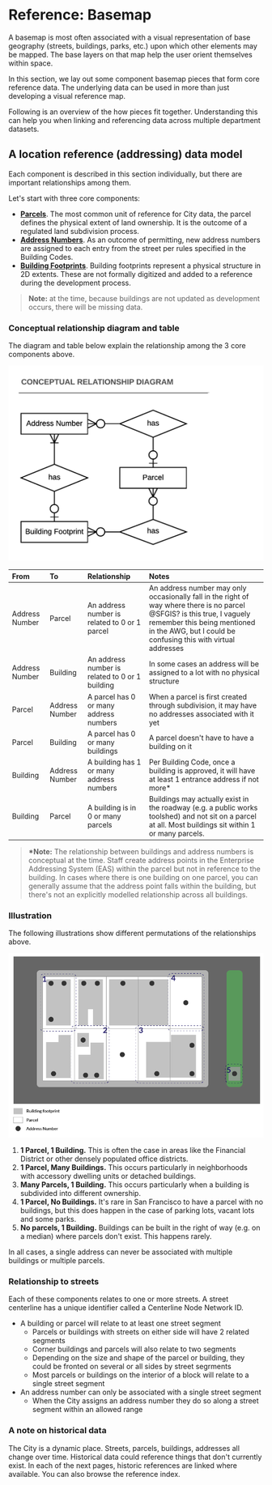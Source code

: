 # Reference: Basemap

A basemap is most often associated with a visual representation of base geography (streets, buildings, parks, etc.) upon which other elements may be mapped. The base layers on that map help the user orient themselves within space.

In this section, we lay out some component basemap pieces that form core reference data. The underlying data can be used in more than just developing a visual reference map.

Following is an overview of the how pieces fit together. Understanding this can help you when linking and referencing data across multiple department datasets.

## A location reference (addressing) data model

Each component is described in this section individually, but there are important relationships among them.

Let's start with three core components:

* [**Parcels**](/basemap/parcels.md). The most common unit of reference for City data, the parcel defines the physical extent of land ownership. It is the outcome of a regulated land subdivision process.
* [**Address Numbers**](/basemap/address-numbers.md). As an outcome of permitting, new address numbers are assigned to each entry from the street per rules specified in the Building Codes.
* [**Building Footprints**](/basemap/building-footprints.md). Building footprints represent a physical structure in 2D extents. These are not formally digitized and added to a reference during the development process.

> **Note:** at the time, because buildings are not updated as development occurs, there will be missing data.


### Conceptual relationship diagram and table

The diagram and table below explain the relationship among the 3 core components above.

![](/assets/address_components.png)

| From | To | Relationship | Notes |
| :--- | :--- | :--- | :--- |
| Address Number | Parcel | An address number is related to 0 or 1 parcel | An address number may only occasionally fall in the right of way where there is no parcel @SFGIS? is this true, I vaguely remember this being mentioned in the AWG, but I could be confusing this with virtual addresses |
| Address Number | Building | An address number is related to 0 or 1 building | In some cases an address will be assigned to a lot with no physical structure |
| Parcel | Address Number | A parcel has 0 or many address numbers | When a parcel is first created through subdivision, it may have no addresses associated with it yet |
| Parcel | Building | A parcel has 0 or many buildings | A parcel doesn't have to have a building on it |
| Building | Address Number | A building has 1 or many address numbers | Per Building Code, once a building is approved, it will have at least 1 entrance address if not more* |
| Building | Parcel | A building is in 0 or many parcels | Buildings may actually exist in the roadway (e.g. a public works toolshed) and not sit on a parcel at all. Most buildings sit within 1 or many parcels. |

> **\*Note:** The relationship between buildings and address numbers is conceptual at the time. Staff create address points in the Enterprise Addressing System (EAS) within the parcel but not in reference to the building. In cases where there is one building on one parcel, you can generally assume that the address point falls within the building, but there's not an explicitly modelled relationship across all buildings.

### Illustration

The following illustrations show different permutations of the relationships above.

![](/assets/address_components_illustration.png)

1. **1 Parcel, 1 Building.** This is often the case in areas like the Financial District or other densely populated office districts.
2. **1 Parcel, Many Buildings.** This occurs particularly in neighborhoods with accessory dwelling units or detached buildings.
3. **Many Parcels, 1 Building.** This occurs particularly when a building is subdivided into different ownership.
4. **1 Parcel, No Buildings.** It's rare in San Francisco to have a parcel with no buildings, but this does happen in the case of parking lots, vacant lots and some parks.
5. **No parcels, 1 Building.** Buildings can be built in the right of way (e.g. on a median) where parcels don't exist. This happens rarely.

In all cases, a single address can never be associated with multiple buildings or multiple parcels.

### Relationship to streets

Each of these components relates to one or more streets. A street centerline has a unique identifier called a Centerline Node Network ID.

* A building or parcel will relate to at least one street segment
  * Parcels or buildings with streets on either side will have 2 related segments
  * Corner buildings and parcels will also relate to two segments
  * Depending on the size and shape of the parcel or building, they could be fronted on several or all sides by street segrments
  * Most parcels or buildings on the interior of a block will relate to a single street segment
* An address number can only be associated with a single street segment
  * When the City assigns an address number they do so along a street segment within an allowed range

### A note on historical data

The City is a dynamic place. Streets, parcels, buildings, addresses all change over time. Historical data could reference things that don't currently exist. In each of the next pages, historic references are linked where available. You can also browse the reference index.